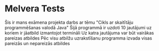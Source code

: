 # Melvera Tests

Šis ir mans exāmena projekta darbs ar tēmu "Cikls ar skaitītāju programmēšanas valodā Java"
Šijā programmā ir uzdoti 10 jautājumi uz koriem ir jāatbild izmantojot termināli 
Uz katra jautājuma var būt vairākas pareizas atbildes
Pēc visu atbilžu uzrakstīšanu programma izvada visas pareizās un nepareizās atbildes
